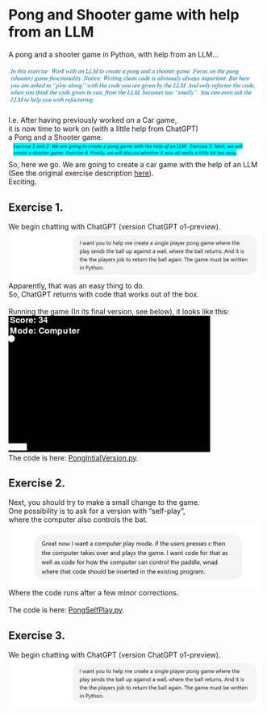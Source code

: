 # Pong and Shooter game with help from an LLM
A pong and a shooter game in Python, with help from an LLM...<br>
<br>
<img src="Pics/blue1.jpg" alt="Introduction" width="500"><br>
<br>
I.e. After having previously worked on a Car game, <br>it is now time to work on (with a little help from ChatGPT) <br>a Pong and a Shooter game.<br>
<img src="Pics/blue2.jpg" alt="Introduction" width="500"><br>
So, here we go. We are going to create a car game with the help of an LLM <br>
(See the original exercise description <a href="PongAndShooterGameProgrammingWithLLM.pdf">here</a>).<br>
Exciting.
<h2>Exercise 1.</h2>
We begin chatting with ChatGPT (version ChatGPT o1-preview).
<img src="Pics/Ask1.jpg" alt="Question" width="500"><br>
Apparently, that was an easy thing to do.<br> So, ChatGPT returns with code that works out of the box. <br>
<br>
Running the game (In its final version, see below), it looks like this:<br>
<img src="Pics/PongGif.gif" alt="Introduction" width="400"><br>
The code is here: <a href="PongIntialVersion.py">PongIntialVersion.py</a>.<br>
<h2>Exercise 2.</h2>
Next, you should try to make a small change to the game. <br>
One possibility is to ask for a version with “self-play”,<br> where the computer also controls the bat.
<img src="Pics/Ask2Computermode.jpg" alt="Question" width="500"><br>
Where the code runs after a few minor corrections. <br>
<br>
The code is here: <a href="PongSelfPlay.py">PongSelfPlay.py</a>.<br>
<h2>Exercise 3.</h2>
We begin chatting with ChatGPT (version ChatGPT o1-preview).
<img src="Pics/Ask1.jpg" alt="Question" width="500"><br>
